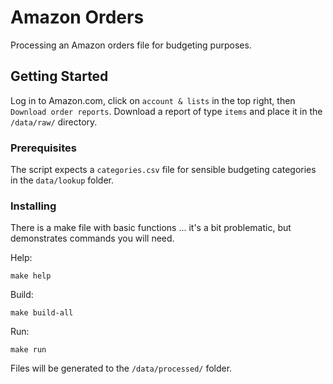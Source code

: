 # Amazon Orders

Processing an Amazon orders file for budgeting purposes.

## Getting Started

Log in to Amazon.com, click on ```account & lists``` in the top right, then ```Download order reports```. Download a report of type ```items``` and place it in the ```/data/raw/``` directory.

### Prerequisites

The script expects a ```categories.csv``` file for sensible budgeting categories in the ```data/lookup``` folder.


### Installing

There is a make file with basic functions ... it's a bit problematic, but demonstrates commands you will need.

Help:
```
make help
```

Build:
```
make build-all
```

Run:
```
make run
```

Files will be generated to the ```/data/processed/``` folder.
